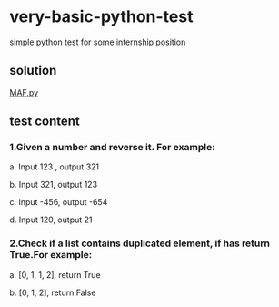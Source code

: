 # very-basic-python-test
simple python test for some internship position

## solution

[MAF.py](https://github.com/2jacobtan/very-basic-python-test/blob/master/MAF.py)

## test content

### 1.Given a number and reverse it. For example:

a. Input 123 , output 321

b. Input 321, output 123

c. Input -456, output -654

d. Input 120, output 21


### 2.Check if a list contains duplicated element, if has return True.For example:

a. [0, 1, 1, 2], return True

b. [0, 1, 2], return False
